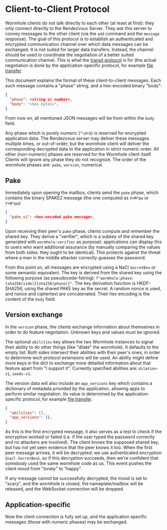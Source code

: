 # Client-to-Client Protocol

Wormhole clients do not talk directly to each other (at least at first): they
only connect directly to the Rendezvous Server. They ask this server to
convey messages to the other client (via the `add` command and the `message`
response).
The goal of this protocol is to establish an authenticated and encrypted
communication channel over which data messages can be exchanged. It is not
suited for larger data transfers. Instead, the channel should be used to coordinate
the negotiation of a better suited communication channel. This is what the
[transit protocol](transit.md) is for (the actual negotiation is done by the
application-specific protocol, for example [file transfer](file-transfer-protocol.md).

This document explains the format of these client-to-client messages. Each
such message contains a "phase" string, and a hex-encoded binary "body":

```json
{
  "phase": <string or number>,
  "body": "<hex bytes>",
}
```

From now on, all mentioned JSON messages will be from within the `body` field.

Any phase which is purely numeric (`^\d+$`) is reserved for encrypted
application data. The Rendezvous server may deliver these messages multiple
times, or out-of-order, but the wormhole client will deliver the
corresponding decrypted data to the application in strict numeric order. All
other (non-numeric) phases are reserved for the Wormhole client itself.
Clients will ignore any phase they do not recognize.
The order of the wormhole phases are: `pake`, `version`, numerical.

## Pake

Immediately upon opening the mailbox, clients send the `pake` phase, which
contains the binary SPAKE2 message (the one computed as `X+M*pw` or
`Y+N*pw`):

```json
{
  "pake_v1": <hex-encoded pake message>,
}
```

Upon receiving their peer's `pake` phase, clients compute and remember the
shared key. They derive a "verifier", which is a subkey of the shared key
generated with `wormhole:verifier` as purpose): applications can display
this to users who want additional assurance (by manually comparing the values
from both sides: they ought to be identical). This protects against the threat
where a man in the middle attacker correctly guesses the password.

From this point on, all messages are encrypted using a NaCl `SecretBox` or some
semantic equivalent. The key is derived from the shared key using the following
purpose (as pseudocode-fstring): `f"wormhole:phase:{sha256(side)}{sha256(phase)}"`.
The key derivation function is HKDF-SHA256, using the shared PAKE key as the secret.
A random nonce is used, and nonce and ciphertext are concatenated. Their hex
encoding is the content of the `body` field.

## Version exchange

In the `version` phase, the clients exchange information about themselves in
order to do feature negotiation. Unknown keys and values must be ignored.

The optional `abilities` key allows the two Wormhole instances
to signal their ability to do other things (like "dilate" the wormhole).
It defaults to the empty list. Both sides intersect their abilities with their
peer's ones, in order to determine wich protocol extensions will be used. An
ability might define more keys in the dict to exchange more detailed information
about that feature apart from "I support it". Currently specified abilities are:
`dilation-v1`, `seeds-v1`.

The version data will also include an `app_versions` key which contains a
dictionary of metadata provided by the application, allowing apps to perform
similar negotiation. Its value is determined by the application-specific protocol,
for example [file transfer](file-transfer-protocol.md).

```json
{
  "abilities": [],
  "app_versions": {},
}
```

As this is the first encrypted message, it also serves as a test to check if
the encryption worked or failed (i.e. if the user typed the password correctly
and no attackers are involved).
The client knows the supposed shared key, but has not yet seen
evidence that the peer knows it too. When the first peer message arrives, it will
be decrypted: we use authenticated encryption (`nacl.SecretBox`), so if this
decryption succeeds, then we're confident that *somebody* used the same
wormhole code as us. This event pushes the client mood from "lonely" to
"happy".

If any message cannot be successfully decrypted, the mood is set to "scary",
and the wormhole is closed, the nameplate/mailbox
will be released, and the WebSocket connection will be dropped.

## Application-specific

Now the client connection is fully set up, and the application specific messages
(those with numeric phases) may be exchanged.
